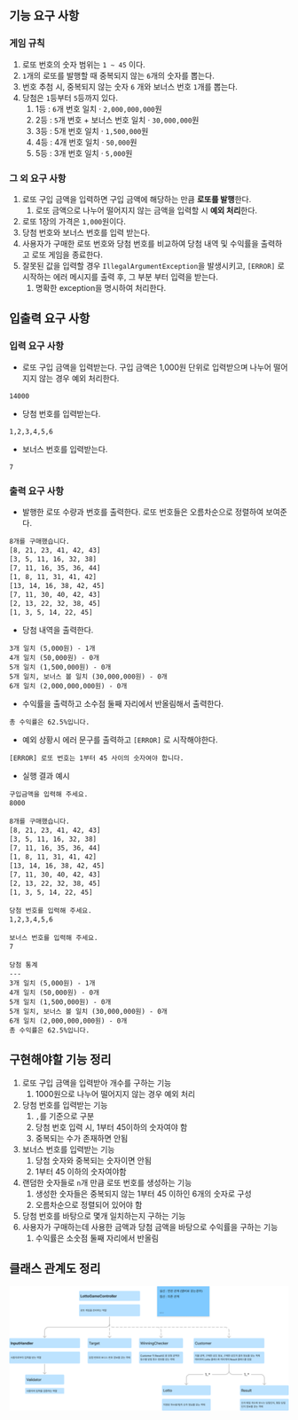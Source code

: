 ## 기능 요구 사항

### 게임 규칙

1. 로또 번호의 숫자 범위는 `1 ~ 45` 이다.
2. `1`개의 로또를 발행할 때 중복되지 않는 `6`개의 숫자를 뽑는다.
3. 번호 추첨 시, 중복되지 않는 숫자 `6` 개와 보너스 번호 `1`개를 뽑는다.
4. 당첨은 `1`등부터 `5`등까지 있다.
    1. 1등 : `6`개 번호 일치 · `2,000,000,000`원
    2. 2등 : `5`개 번호 + 보너스 번호 일치 · `30,000,000`원
    3. 3등 : 5개 번호 일치 · `1,500,000`원
    4. 4등 : 4개 번호 일치 · `50,000`원
    5. 5등 : 3개 번호 일치 · `5,000`원

### 그 외 요구 사항

1. 로또 구입 금액을 입력하면 구입 금액에 해당하는 만큼 **로또를 발행**한다.
    1. 로또 금액으로 나누어 떨어지지 않는 금액을 입력할 시 **예외 처리**한다.
2. 로또 1장의 가격은 `1,000`원이다.
3. 당첨 번호와 보너스 번호를 입력 받는다.
4. 사용자가 구매한 로또 번호와 당첨 번호를 비교하여 당첨 내역 및 수익률을 출력하고 로또 게임을 종료한다.
5. 잘못된 값을 입력할 경우 `IllegalArgumentException`을 발생시키고, `[ERROR]` 로 시작하는 에러 메시지를 출력 후, 그 부분 부터 입력을 받는다.
    1. 명확한 exception을 명시하여 처리한다.



## 입출력 요구 사항

### 입력 요구 사항

- 로또 구입 금액을 입력받는다. 구입 금액은 1,000원 단위로 입력받으며 나누어 떨어지지 않는 경우 예외 처리한다.

```
14000
```

- 당첨 번호를 입력받는다.

```
1,2,3,4,5,6
```

- 보너스 번호를 입력받는다.

```
7
```



### 출력 요구 사항

- 발행한 로또 수량과 번호를 출력한다. 로또 번호들은 오름차순으로 정렬하여 보여준다.

```
8개를 구매했습니다.
[8, 21, 23, 41, 42, 43] 
[3, 5, 11, 16, 32, 38] 
[7, 11, 16, 35, 36, 44] 
[1, 8, 11, 31, 41, 42] 
[13, 14, 16, 38, 42, 45] 
[7, 11, 30, 40, 42, 43] 
[2, 13, 22, 32, 38, 45] 
[1, 3, 5, 14, 22, 45]
```



- 당첨 내역을 출력한다.

```
3개 일치 (5,000원) - 1개
4개 일치 (50,000원) - 0개
5개 일치 (1,500,000원) - 0개
5개 일치, 보너스 볼 일치 (30,000,000원) - 0개
6개 일치 (2,000,000,000원) - 0개
```



- 수익률을 출력하고 소수점 둘째 자리에서 반올림해서 출력한다.

```
총 수익률은 62.5%입니다.
```



- 예외 상황시 에러 문구를 출력하고 `[ERROR]` 로 시작해야한다.

```
[ERROR] 로또 번호는 1부터 45 사이의 숫자여야 합니다.
```



- 실행 결과 예시

```
구입금액을 입력해 주세요.
8000

8개를 구매했습니다.
[8, 21, 23, 41, 42, 43] 
[3, 5, 11, 16, 32, 38] 
[7, 11, 16, 35, 36, 44] 
[1, 8, 11, 31, 41, 42] 
[13, 14, 16, 38, 42, 45] 
[7, 11, 30, 40, 42, 43] 
[2, 13, 22, 32, 38, 45] 
[1, 3, 5, 14, 22, 45]

당첨 번호를 입력해 주세요.
1,2,3,4,5,6

보너스 번호를 입력해 주세요.
7

당첨 통계
---
3개 일치 (5,000원) - 1개
4개 일치 (50,000원) - 0개
5개 일치 (1,500,000원) - 0개
5개 일치, 보너스 볼 일치 (30,000,000원) - 0개
6개 일치 (2,000,000,000원) - 0개
총 수익률은 62.5%입니다.
```



## 구현해야할 기능 정리


1. 로또 구입 금액을 입력받아 개수를 구하는 기능
    1. 1000원으로 나누어 떨어지지 않는 경우 예외 처리
2. 당첨 번호를 입력받는 기능
    1. `,`를 기준으로 구분
    2. 당첨 번호 입력 시, 1부터 45이하의 숫자여야 함
    3. 중복되는 수가 존재하면 안됨
3. 보너스 번호를 입력받는 기능
    1. 당첨 숫자와 중복되는 숫자이면 안됨
    2. 1부터 45 이하의 숫자여야함
4. 랜덤한 숫자들로 `n`개 만큼 로또 번호를 생성하는 기능
    1. 생성한 숫자들은 중복되지 않는 1부터 45 이하인 6개의 숫자로 구성
    2. 오름차순으로 정렬되어 있어야 함
5. 당첨 번호를 바탕으로 몇개 일치하는지 구하는 기능
6. 사용자가 구매하는데 사용한 금액과 당첨 금액을 바탕으로 수익률을 구하는 기능
    1. 수익률은 소숫점 둘째 자리에서 반올림


## 클래스 관계도 정리

![img.png](img.png)